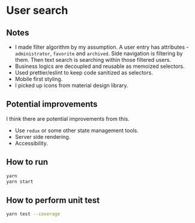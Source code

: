 # User search

## Notes

- I made filter algorithm by my assumption. A user entry has attributes - `administrator`, `favorite` and `archived`. Side navigation is filtering by them. Then text search is searching within those filtered users.
- Business logics are decoupled and reusable as memoized selectors.
- Used prettier/eslint to keep code sanitized as selectors.
- Mobile first styling.
- I picked up icons from material design library.

## Potential improvements

I think there are potential improvements from this.

- Use `redux` or some other state management tools.
- Server side rendering.
- Accessibility.

## How to run

```sh
yarn
yarn start
```

## How to perform unit test

```sh
yarn test --coverage
```
